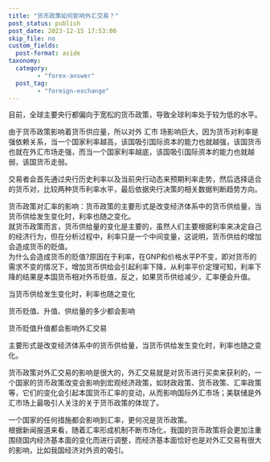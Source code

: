 ```yaml
---
title: "货币政策如何影响外汇交易？"
post_status: publish
post_date: 2023-12-15 17:53:00
skip_file: no
custom_fields: 
  post-format: aside
taxonomy:
  category:
        - "forex-answer"
  post_tag:
        - "foreign-exchange"
---
```


目前，全球主要央行都偏向于宽松的货币政策，导致全球利率处于较为低的水平。

由于货币政策影响着货币供应量，所以对外 汇市 场影响巨大，因为货币对利率是强依赖关系，当一个国家利率越高，该国吸引国际资本的能力也就越强，该国货币也就在外汇市场走强，而当一个国家利率越底，该国吸引国际资本的能力也就越弱，该国货币走弱。

交易者会首先通过央行历史利率以及当前央行动态来预期利率走势，然后选择适合的货币对，比较两种货币利率水平，最后依据央行决策的相关数据判断趋势方向。

货币政策对汇率的影响：货币政策的主要形式是改变经济体系中的货币供给量，当货币供给发生变化时，利率也随之变化。  
就货币政策而言，货币供给量的变化是主要的，虽然人们主要根据利率来决定自己的经济行为，但在分析过程中，利率只是一个中间变量，这说明，货币供给的增加会造成货币的贬值。  
为什么会造成货币的贬值?原因在于利率，在GNP和价格水平P不变，即对货币的需求不变的情况下，增加货币供给会引起利率下降，从利率平价定理可知，利率下降的结果是本国货币相对外币贬值，反之，如果货币供给减少，汇率便会升值。

当货币供给发生变化时，利率也随之变化

货币贬值、升值、供给量的多少都会影响

货币贬值升值都会影响外汇交易

主要形式是改变经济体系中的货币供给量，当货币供给发生变化时，利率也随之变化。

货币政策对外汇交易的影响是很大的，外汇交易就是对货币进行买卖来获利的，一个国家的货币政策改变会影响到宏观经济政策，如财政政策、货币政策、汇率政策等，它们的变化会引起本国货币汇率的变动，从而影响国际外汇市场；美联储是外汇市场上最吸引人关注的关于货币政策的体现了。

一个国家的任何措施都会影响到汇率，更何况是货币政策。  
根据新闻报道来看，随着汇率形成机制不断市场化，我国的货币政策将会更加注重围绕国内经济基本面的变化而进行调整，而经济基本面恰好也是对外汇交易有很大的影响，比如我国经济对外资的吸引。
